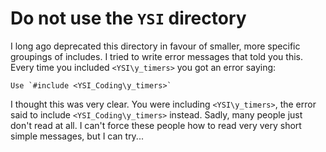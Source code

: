 # Do not use the `YSI` directory

I long ago deprecated this directory in favour of smaller, more specific groupings of includes.  I tried to write error messages that told you this.  Every time you included `<YSI\y_timers>` you got an error saying:

	Use `#include <YSI_Coding\y_timers>`

I thought this was very clear.  You were including `<YSI\y_timers>`, the error said to include `<YSI_Coding\y_timers>` instead.  Sadly, many people just don't read at all.  I can't force these people how to read very very short simple messages, but I can try...

